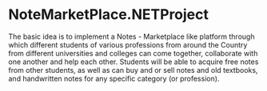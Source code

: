 # NoteMarketPlace.NETProject
The basic idea is to implement a Notes - Marketplace like platform through which different students of various professions from around the Country from different universities and colleges can come together, collaborate with one another and help each other. Students will be able to acquire free notes from other students, as well as can buy and or sell notes and old textbooks, and handwritten notes for any specific category (or profession).
